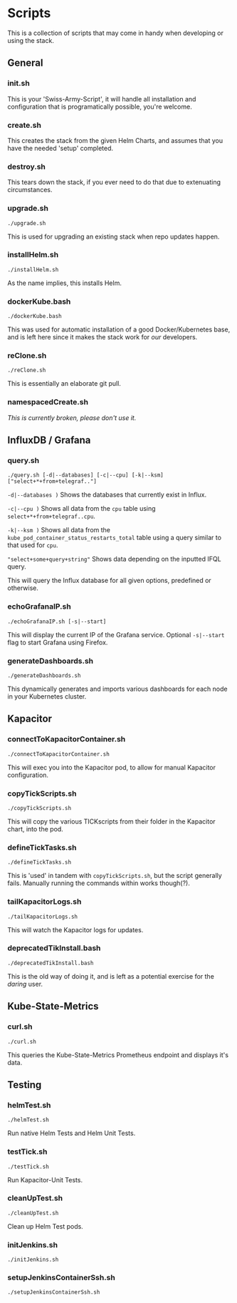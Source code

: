 # Scripts

This is a collection of scripts that may come in handy when developing or using the stack.



## General

### init.sh

This is your 'Swiss-Army-Script', it will handle all installation and configuration that is programatically possible, you're welcome.


### create.sh

This creates the stack from the given Helm Charts, and assumes that you have the needed 'setup' completed.


### destroy.sh

This tears down the stack, if you ever need to do that due to extenuating circumstances.


### upgrade.sh

`./upgrade.sh`

This is used for upgrading an existing stack when repo updates happen.


### installHelm.sh

`./installHelm.sh`

As the name implies, this installs Helm.


### dockerKube.bash

`./dockerKube.bash`

This was used for automatic installation of a good Docker/Kubernetes base, and is left here since it makes the stack work for *our* developers.


### reClone.sh

`./reClone.sh`

This is essentially an elaborate git pull.


### namespacedCreate.sh

*This is currently broken, please don't use it.*



## InfluxDB / Grafana

### query.sh
`./query.sh [-d|--databases] [-c|--cpu] [-k|--ksm] ["select+*+from+telegraf.."]`

`-d|--databases )` Shows the databases that currently exist in Influx.

`-c|--cpu )` Shows all data from the `cpu` table using `select+*+from+telegraf..cpu`.

`-k|--ksm )` Shows all data from the `kube_pod_container_status_restarts_total` table using a query similar to that used for `cpu`.

`"select+some+query+string"` Shows data depending on the inputted IFQL query.

This will query the Influx database for all given options, predefined or otherwise.


### echoGrafanaIP.sh

`./echoGrafanaIP.sh [-s|--start]`

This will display the current IP of the Grafana service. Optional `-s|--start` flag to start Grafana using Firefox.

### generateDashboards.sh

`./generateDashboards.sh`

This dynamically generates and imports various dashboards for each node in your Kubernetes cluster.



## Kapacitor

### connectToKapacitorContainer.sh
`./connectToKapacitorContainer.sh`

This will exec you into the Kapacitor pod, to allow for manual Kapacitor configuration.


### copyTickScripts.sh

`./copyTickScripts.sh`

This will copy the various TICKscripts from their folder in the Kapacitor chart, into the pod.


### defineTickTasks.sh

`./defineTickTasks.sh`

This is 'used' in tandem with `copyTickScripts.sh`, but the script generally fails. Manually running the commands within works though(?).


### tailKapacitorLogs.sh

`./tailKapacitorLogs.sh`

This will watch the Kapacitor logs for updates.


### deprecatedTikInstall.bash

`./deprecatedTikInstall.bash`

This is the old way of doing it, and is left as a potential exercise for the *daring* user.



## Kube-State-Metrics

### curl.sh

`./curl.sh`

This queries the Kube-State-Metrics Prometheus endpoint and displays it's data.



## Testing

### helmTest.sh

`./helmTest.sh`

Run native Helm Tests and Helm Unit Tests.

### testTick.sh

`./testTick.sh`

Run Kapacitor-Unit Tests.


### cleanUpTest.sh

`./cleanUpTest.sh`

Clean up Helm Test pods.


### initJenkins.sh

`./initJenkins.sh`


### setupJenkinsContainerSsh.sh

`./setupJenkinsContainerSsh.sh`
